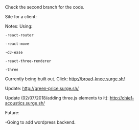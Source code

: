 Check the second branch for the code. 

Site for a client:

  Notes:
    Using:
    
    -react-router
    
    -react-move
    
    -d3-ease
    
    -react-three-renderer
    
    -three
    
    
    
    
  Currently being built out. 
  Click: 
  http://broad-knee.surge.sh/
  
  Update: 
  http://green-price.surge.sh/
  
  Update (02/07/2018/adding three.js elements to it):
  http://chief-acoustics.surge.sh/

  Future:
  
  -Going to add wordpress backend.
